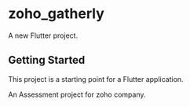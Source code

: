 # zoho_gatherly

A new Flutter project.

## Getting Started

This project is a starting point for a Flutter application.

An Assessment project for zoho company.